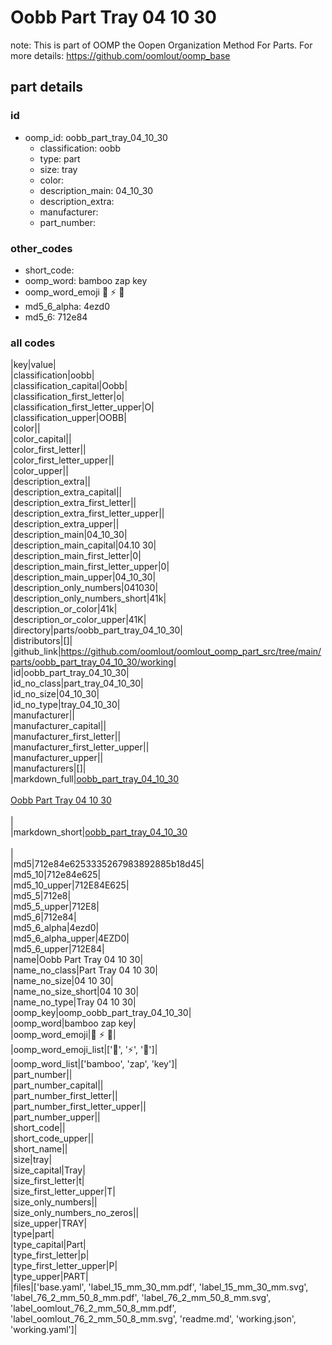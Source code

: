 # Oobb Part Tray 04 10 30  

note: This is part of OOMP the Oopen Organization Method For Parts. For more details: https://github.com/oomlout/oomp_base

##  part details





### id
* oomp_id: oobb_part_tray_04_10_30
  * classification: oobb
  * type: part
  * size: tray
  * color: 
  * description_main: 04_10_30
  * description_extra: 
  * manufacturer: 
  * part_number: 

### other_codes
* short_code: 
* oomp_word: bamboo zap key
* oomp_word_emoji :bamboo: :zap: :key:
* md5_6_alpha: 4ezd0
* md5_6: 712e84

### all codes 
|key|value|  
|classification|oobb|  
|classification_capital|Oobb|  
|classification_first_letter|o|  
|classification_first_letter_upper|O|  
|classification_upper|OOBB|  
|color||  
|color_capital||  
|color_first_letter||  
|color_first_letter_upper||  
|color_upper||  
|description_extra||  
|description_extra_capital||  
|description_extra_first_letter||  
|description_extra_first_letter_upper||  
|description_extra_upper||  
|description_main|04_10_30|  
|description_main_capital|04.10 30|  
|description_main_first_letter|0|  
|description_main_first_letter_upper|0|  
|description_main_upper|04_10_30|  
|description_only_numbers|041030|  
|description_only_numbers_short|41k|  
|description_or_color|41k|  
|description_or_color_upper|41K|  
|directory|parts/oobb_part_tray_04_10_30|  
|distributors|[]|  
|github_link|https://github.com/oomlout/oomlout_oomp_part_src/tree/main/parts/oobb_part_tray_04_10_30/working|  
|id|oobb_part_tray_04_10_30|  
|id_no_class|part_tray_04_10_30|  
|id_no_size|04_10_30|  
|id_no_type|tray_04_10_30|  
|manufacturer||  
|manufacturer_capital||  
|manufacturer_first_letter||  
|manufacturer_first_letter_upper||  
|manufacturer_upper||  
|manufacturers|[]|  
|markdown_full|[oobb_part_tray_04_10_30](https://github.com/oomlout/oomlout_oomp_part_src/tree/main/parts/oobb_part_tray_04_10_30/working)<br>[](https://github.com/oomlout/oomlout_oomp_part_src/tree/main/parts/oobb_part_tray_04_10_30/working)<br>[Oobb Part Tray 04 10 30](https://github.com/oomlout/oomlout_oomp_part_src/tree/main/parts/oobb_part_tray_04_10_30/working)<br><br>|  
|markdown_short|[oobb_part_tray_04_10_30](https://github.com/oomlout/oomlout_oomp_part_src/tree/main/parts/oobb_part_tray_04_10_30/working)<br><br>|  
|md5|712e84e6253335267983892885b18d45|  
|md5_10|712e84e625|  
|md5_10_upper|712E84E625|  
|md5_5|712e8|  
|md5_5_upper|712E8|  
|md5_6|712e84|  
|md5_6_alpha|4ezd0|  
|md5_6_alpha_upper|4EZD0|  
|md5_6_upper|712E84|  
|name|Oobb Part Tray 04 10 30|  
|name_no_class|Part Tray 04 10 30|  
|name_no_size|04 10 30|  
|name_no_size_short|04 10 30|  
|name_no_type|Tray 04 10 30|  
|oomp_key|oomp_oobb_part_tray_04_10_30|  
|oomp_word|bamboo zap key|  
|oomp_word_emoji|:bamboo: :zap: :key:|  
|oomp_word_emoji_list|[':bamboo:', ':zap:', ':key:']|  
|oomp_word_list|['bamboo', 'zap', 'key']|  
|part_number||  
|part_number_capital||  
|part_number_first_letter||  
|part_number_first_letter_upper||  
|part_number_upper||  
|short_code||  
|short_code_upper||  
|short_name||  
|size|tray|  
|size_capital|Tray|  
|size_first_letter|t|  
|size_first_letter_upper|T|  
|size_only_numbers||  
|size_only_numbers_no_zeros||  
|size_upper|TRAY|  
|type|part|  
|type_capital|Part|  
|type_first_letter|p|  
|type_first_letter_upper|P|  
|type_upper|PART|  
|files|['base.yaml', 'label_15_mm_30_mm.pdf', 'label_15_mm_30_mm.svg', 'label_76_2_mm_50_8_mm.pdf', 'label_76_2_mm_50_8_mm.svg', 'label_oomlout_76_2_mm_50_8_mm.pdf', 'label_oomlout_76_2_mm_50_8_mm.svg', 'readme.md', 'working.json', 'working.yaml']|  
